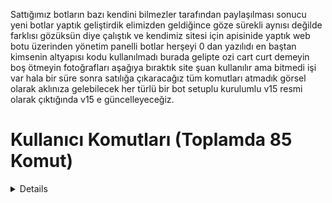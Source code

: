 Sattığımız botların bazı kendini bilmezler tarafından paylaşılması sonucu yeni botlar yaptık geliştirdik elimizden geldiğince göze sürekli aynısı değilde farklısı gözüksün diye çalıştık ve kendimiz sitesi için apisinide yaptık web botu üzerinden yönetim panelli botlar herşeyi 0 dan yazılıdı en baştan kimsenin altyapısı kodu kullanılmadı burada gelipte ozi cart curt demeyin boş ötmeyin fotoğrafları aşağıya bıraktık site şuan kullanılır ama bitmedi işi var hala bir süre sonra satılığa çıkaracağız tüm komutları atmadık görsel olarak aklınıza gelebilecek her türlü bir bot setuplu kurulumlu v15 resmi olarak çıktığında v15 e güncelleyeceğiz.

# Kullanıcı Komutları (Toplamda 85 Komut)
<details>

![image](https://github.com/darkcim/V14-PM2-Yeni-Sistemler/assets/125148735/55ce595b-b6d5-487d-a3d6-bacb30d2d061)
![image](https://github.com/darkcim/V14-PM2-Yeni-Sistemler/assets/125148735/525a326a-987e-4ec9-8a9f-bd3d465a0e3a)
![image](https://github.com/darkcim/V14-PM2-Yeni-Sistemler/assets/125148735/4c222230-e71e-4ed1-a26d-1b63869838c1)
![image](https://github.com/darkcim/V14-PM2-Yeni-Sistemler/assets/125148735/e28b3f3b-42f8-4ed3-b96a-c27e7fcdc326)
![image](https://github.com/darkcim/V14-PM2-Yeni-Sistemler/assets/125148735/16108a18-da87-4792-84c2-f3585be8496f)
![image](https://github.com/darkcim/V14-PM2-Yeni-Sistemler/assets/125148735/b781dc61-1c6a-49ad-8f0b-e7433369addf)

# Eğlence Komutları
<details>

![image](https://github.com/darkcim/V14-PM2-Yeni-Sistemler/assets/125148735/edd348cc-cc84-4e03-8c76-a61d50491654)
![image](https://github.com/darkcim/V14-PM2-Yeni-Sistemler/assets/125148735/7c61e892-2482-478c-be74-4aaf3cb72383)

# Cezalandırma Komutları (Klasik Komutları Koymadık)
<details>

![image](https://github.com/darkcim/V14-PM2-Yeni-Sistemler/assets/125148735/7b77d64e-90e6-44f4-9164-e9214897a485)
![image](https://github.com/darkcim/V14-PM2-Yeni-Sistemler/assets/125148735/27f49628-2590-4679-8057-d0a9e0cc61ea)
![image](https://github.com/darkcim/V14-PM2-Yeni-Sistemler/assets/125148735/a9cc2512-a5f4-4a5b-98b3-885127f34d61)
![image](https://github.com/darkcim/V14-PM2-Yeni-Sistemler/assets/125148735/cadd7083-ad92-41d3-a67f-837c006e4097)

# Register Komutları
<details>

![image](https://github.com/darkcim/V14-PM2-Yeni-Sistemler/assets/125148735/c0ecf709-0dc8-4af3-9181-c0e9c9b1ae62)
![image](https://github.com/darkcim/V14-PM2-Yeni-Sistemler/assets/125148735/022afee9-b534-426c-8163-41cc92407da3)
![image](https://github.com/darkcim/V14-PM2-Yeni-Sistemler/assets/125148735/2dfbb2bd-6219-446d-85f0-a28973e070e4)

# Yetkili & Üst Yetkili Komutları
<details>

![image](https://github.com/darkcim/V14-PM2-Yeni-Sistemler/assets/125148735/213c0be8-08ed-45cc-9463-4feae84364f0)
![image](https://github.com/darkcim/V14-PM2-Yeni-Sistemler/assets/125148735/ee1919ff-26ae-42ed-bd32-f334e1941a59)
![image](https://github.com/darkcim/V14-PM2-Yeni-Sistemler/assets/125148735/42eb20ab-b8d6-4a56-abfd-4f55f5384504)
![image](https://github.com/darkcim/V14-PM2-Yeni-Sistemler/assets/125148735/74921b8d-a04c-4e19-82f9-82edf05f8171)
![image](https://github.com/darkcim/V14-PM2-Yeni-Sistemler/assets/125148735/87a0329c-d6d9-4d78-b7fe-95fe2c24775a)
![image](https://github.com/darkcim/V14-PM2-Yeni-Sistemler/assets/125148735/651ef9e9-1b18-4961-872c-6c697e55f2c5)
![image](https://github.com/darkcim/V14-PM2-Yeni-Sistemler/assets/125148735/e26b332e-3d7e-477b-a2c9-11d01599289d)
![image](https://github.com/darkcim/V14-PM2-Yeni-Sistemler/assets/125148735/913803c1-ad01-410b-be04-51c3228ae44b)
![image](https://github.com/darkcim/V14-PM2-Yeni-Sistemler/assets/125148735/b026d0d3-250a-4e49-9008-ade766aa4ffd)
![image](https://github.com/darkcim/V14-PM2-Yeni-Sistemler/assets/125148735/4ac32033-a973-4dfd-8d18-51ed3e1ac409)
![image](https://github.com/darkcim/V14-PM2-Yeni-Sistemler/assets/125148735/514c93e2-2ced-4e39-b663-9a240af88f90)

# Stat Komutları
<details>

![image](https://github.com/darkcim/V14-PM2-Yeni-Sistemler/assets/125148735/c1e50f30-fe08-4e2e-be7d-408bfe39806f)
![image](https://github.com/darkcim/V14-PM2-Yeni-Sistemler/assets/125148735/1a2d29fb-7302-4b10-a730-4397cfcd184d)
![image](https://github.com/darkcim/V14-PM2-Yeni-Sistemler/assets/125148735/92cde0fb-8bc3-4a39-9a87-93a7698d4d6e)

# Owner Komutları
<details>

![image](https://github.com/darkcim/V14-PM2-Yeni-Sistemler/assets/125148735/a6fba48e-4ca5-4935-8a6e-f8bab6e46d73)
![image](https://github.com/darkcim/V14-PM2-Yeni-Sistemler/assets/125148735/4d337678-4c7f-498d-8641-27a8bc034f24)
![image](https://github.com/darkcim/V14-PM2-Yeni-Sistemler/assets/125148735/daf678c8-6a5b-47a4-9507-4f28ddfe6471)
![image](https://github.com/darkcim/V14-PM2-Yeni-Sistemler/assets/125148735/20395490-7706-4718-ab1f-dd89bd050d41)
![image](https://github.com/darkcim/V14-PM2-Yeni-Sistemler/assets/125148735/4bd1d6ae-c908-41a1-83c7-c7d15295c372)
![image](https://github.com/darkcim/V14-PM2-Yeni-Sistemler/assets/125148735/39c5f16b-275f-4f27-b11d-eb60455ec248)
![image](https://github.com/darkcim/V14-PM2-Yeni-Sistemler/assets/125148735/aacd69a3-4dde-4788-bb0d-c7cb37c3df72)
![image](https://github.com/darkcim/V14-PM2-Yeni-Sistemler/assets/125148735/aab41583-1cad-44f4-b582-0358a0aef22e)
![image](https://github.com/darkcim/V14-PM2-Yeni-Sistemler/assets/125148735/8a8a4146-9a70-419c-9309-2b6d69b36605)
![image](https://github.com/darkcim/V14-PM2-Yeni-Sistemler/assets/125148735/08b27a23-82be-4213-ba54-6c2804b919d1)

# Guard Komutları
<details>

![image](https://github.com/darkcim/V14-PM2-Yeni-Sistemler/assets/125148735/e3d980d8-ca17-412d-8565-d2ca29081154)
![image](https://github.com/darkcim/V14-PM2-Yeni-Sistemler/assets/125148735/6a59548d-e8ed-4cc6-98fb-43de119eacf9)
![image](https://github.com/darkcim/V14-PM2-Yeni-Sistemler/assets/125148735/af59d89e-a800-49b4-90a3-bbccd3547ab0)
![image](https://github.com/darkcim/V14-PM2-Yeni-Sistemler/assets/125148735/be693295-7dab-49ce-8371-11c95016bad0)
![image](https://github.com/darkcim/V14-PM2-Yeni-Sistemler/assets/125148735/8c64d3f5-dc0e-493a-a707-3855e6762588)
![image](https://github.com/darkcim/V14-PM2-Yeni-Sistemler/assets/125148735/dca2478a-7b44-4821-acc3-0fee50548529)

# Siteden Görüntüler
<details>

Site hazır bi alt yapınındır editlenip sıfırdan apisi ve botu yapıldı biz tarafından geliştirmeye çalışıyoruz kimseyle yarıştığımız yok.
  
![image](https://github.com/darkcim/V14-PM2-Yeni-Sistemler/assets/125148735/f827a648-618d-4368-a3e6-a6fcbf4c7753)
![image](https://github.com/darkcim/V14-PM2-Yeni-Sistemler/assets/125148735/908447ca-3432-4062-998b-84406a8f6077)
![image](https://github.com/darkcim/V14-PM2-Yeni-Sistemler/assets/125148735/f350b867-d3b6-410d-9a0f-2521c205c8c1)
![image](https://github.com/darkcim/V14-PM2-Yeni-Sistemler/assets/125148735/659b49e1-87f9-4ddc-8700-ff76352b08ac)

[![Discord Profilim](https://lanyard.cnrad.dev/api/901094423033708576)](https://discord.com/users/901094423033708576) [![Discord Profilim](https://lanyard.cnrad.dev/api/1256494171196227594)](https://discord.com/users/1256494171196227594)
